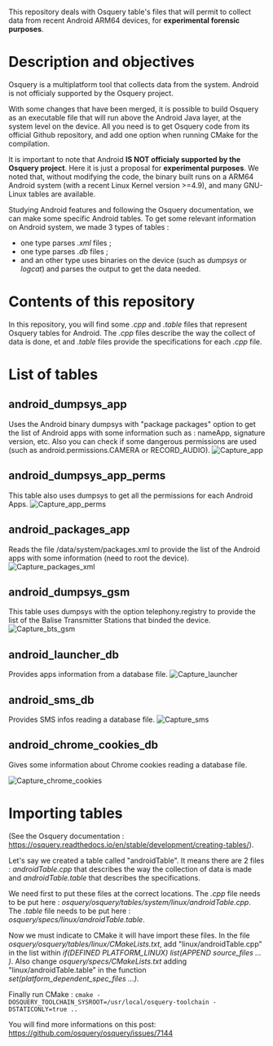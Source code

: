 This repository deals with Osquery table's files that will permit to collect data from recent Android ARM64 devices, for **experimental forensic purposes**.

# Description and objectives

Osquery is a multiplatform tool that collects data from the system. 
Android is not officialy supported by the Osquery project.

With some changes that have been merged, it is possible to build Osquery as an executable file that will run above the Android Java layer, at the system level on the device. 
All you need is to get Osquery code from its official Github repository, and add one option when running CMake for the compilation. 

It is important to note that Android **IS NOT officialy supported by the Osquery project**. Here it is just a proposal for **experimental purposes**.
We noted that, without modifying the code, the binary built runs on a ARM64 Android system (with a recent Linux Kernel version >=4.9), and many GNU-Linux tables are available. 

Studying Android features and following the Osquery documentation, we can make some specific Android tables.
To get some relevant information on Android system, we made 3 types of tables : 
- one type parses *.xml* files ;
- one type parses *.db* files ;
- and an other type uses binaries on the device (such as *dumpsys* or *logcat*) and parses the output to get the data needed.

# Contents of this repository

In this repository, you will find some *.cpp* and *.table* files that represent Osquery tables for Android.
The *.cpp* files describe the way the collect of data is done, et and *.table* files provide the specifications for each *.cpp* file.

# List of tables

## android_dumpsys_app 
Uses the Android binary dumpsys with "package packages" option to get the list of Android apps with some information such as : nameApp, signature version, etc. Also you can check if some dangerous permissions are used (such as android.permissions.CAMERA or RECORD_AUDIO).
![Capture_app](https://user-images.githubusercontent.com/85172899/131817299-826176d2-5eb7-429e-bc6c-e324e7c2fe23.PNG)


## android_dumpsys_app_perms 
This table also uses dumpsys to get all the permissions for each Android Apps.
![Capture_app_perms](https://user-images.githubusercontent.com/85172899/131818094-56a75b98-0ea8-4061-a730-5b89af3a2270.PNG)


## android_packages_app 
Reads the file /data/system/packages.xml to provide the list of the Android apps with some information (need to root the device).
![Capture_packages_xml](https://user-images.githubusercontent.com/85172899/131812759-c9ab5677-8cb2-436d-ac3d-9dbfccaf21f9.PNG)


## android_dumpsys_gsm 
This table uses dumpsys with the option telephony.registry to provide the list of the Balise Transmitter Stations that binded the device.
![Capture_bts_gsm](https://user-images.githubusercontent.com/85172899/131813911-cd763d51-44f7-4359-bb85-d51b02fbd55d.PNG)

## android_launcher_db
Provides apps information from a database file.
![Capture_launcher](https://user-images.githubusercontent.com/85172899/131815595-5b8331a1-4a12-4547-91bd-ca0a600b3eee.PNG)


## android_sms_db
Provides SMS infos reading a database file.
![Capture_sms](https://user-images.githubusercontent.com/85172899/131812835-a3e1fcbc-294e-43a0-b3e9-1c5ad9e10b8b.PNG)


## android_chrome_cookies_db
Gives some information about Chrome cookies reading a database file.

![Capture_chrome_cookies](https://user-images.githubusercontent.com/85172899/131815569-a7613e9d-44b6-423a-bf50-3bcb7de6c982.PNG)

# Importing tables

(See the Osquery documentation : https://osquery.readthedocs.io/en/stable/development/creating-tables/).

Let's say we created a table called "androidTable". It means there are 2 files : *androidTable.cpp* that describes the way the collection of data is made and *androidTable.table* that describes the specifications.

We need first to put these files at the correct locations. The *.cpp* file needs to be put here : *osquery/osquery/tables/system/linux/androidTable.cpp*. The *.table* file needs to be put here : *osquery/specs/linux/androidTable.table*.

Now we must indicate to CMake it will have import these files. In the file *osquery/osquery/tables/linux/CMakeLists.txt*, add "linux/androidTable.cpp" in the list within *if(DEFINED PLATFORM_LINUX) list(APPEND source_files ... )*. Also change *osquery/specs/CMakeLists.txt* adding "linux/androidTable.table" in the function *set(platform_dependent_spec_files ...)*.

Finally run CMake :
`cmake -DOSQUERY_TOOLCHAIN_SYSROOT=/usr/local/osquery-toolchain -DSTATICONLY=true ..`

You will find more informations on this post: https://github.com/osquery/osquery/issues/7144

